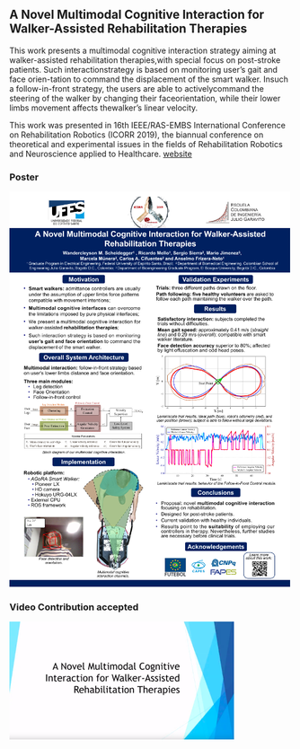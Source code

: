 ## A Novel Multimodal Cognitive Interaction for Walker-Assisted Rehabilitation Therapies

This  work  presents  a  multimodal  cognitive  interaction strategy  aiming  at  walker-assisted  rehabilitation  therapies,with  special  focus  on  post-stroke  patients.  Such  interactionstrategy  is  based  on  monitoring  user’s  gait  and  face  orien-tation to command the displacement of the smart walker. Insuch a follow-in-front strategy, the users are able to activelycommand the steering of the walker by changing their faceorientation,  while  their  lower  limbs  movement  affects  thewalker’s linear velocity.

This work was presented in 16th IEEE/RAS-EMBS International Conference on Rehabilitation Robotics (ICORR 2019), the biannual conference on theoretical and experimental issues in the fields of Rehabilitation Robotics and Neuroscience applied to Healthcare.
[website](https://icorr2019.org/)

### Poster
![poster](https://raw.githubusercontent.com/WanderScheidegger/valida1.1/master/fig/poster.png)

### Video Contribution accepted
[![Link to my YouTube video!](https://raw.githubusercontent.com/WanderScheidegger/valida1.1/master/fig/icorr_vid.png)](https://youtu.be/hIpiGwvBnHA)
